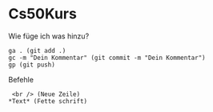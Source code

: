 # Cs50Kurs

Wie füge ich was hinzu?

```
ga . (git add .)
gc -m "Dein Kommentar" (git commit -m "Dein Kommentar")
gp (git push)
```

Befehle

```
 <br /> (Neue Zeile)
*Text* (Fette schrift)
 ```